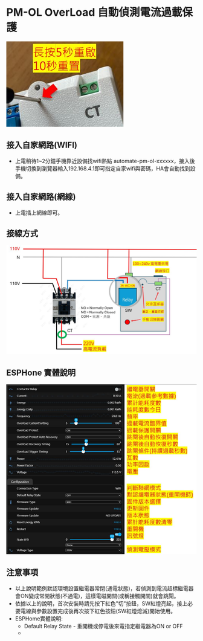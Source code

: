 # PM-OL OverLoad 自動偵測電流過載保護
![重啟](/PM_OL/image/reset.JPG)
## 接入自家網路(WIFI)
* 上電稍待1~2分鐘手機靠近設備找wifi熱點 automate-pm-ol-xxxxxx，接入後手機切換到瀏覽器輸入192.168.4.1即可指定自家wifi與密碼，HA會自動找到設備。
## 接入自家網路(網線)
* 上電插上網線即可。
## 接線方式
![接線](/PM_OL/image/overload.JPG)
## ESPHone 實體說明
![entity](/PM_OL/image/entity_1.JPG)
## 注意事項
- 以上說明範例默認環境設置繼電器常閉(通電狀態)，若偵測到電流超標繼電器會ON變成常開狀態(不通電)，這樣電磁開關(或稱接觸開關)就會跳閘。
- 依據以上的說明，首次安裝時請先按下紅色"切"按鈕，SW紅燈亮起，接上必要電線與參數設置完成後再次按下紅色按鈕(SW紅燈熄滅)開始使用。
- ESPHome實體說明:
  * Default Relay State - 重開機或停電後來電指定繼電器為ON or OFF
  * 
